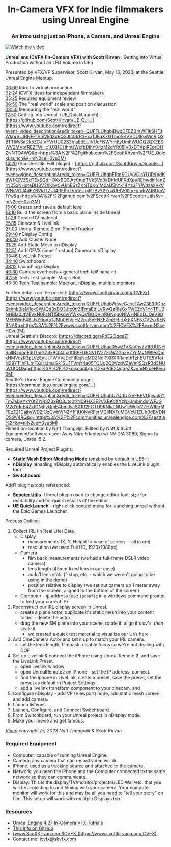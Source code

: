 ---
---
<!DOCTYPE html>
<html lang="en">
<head>
    <meta charset="UTF-8">
    <meta name="viewport" content="width=device-width, initial-scale=1.0">
    <title>Your Project Title</title>
    <!--<link rel="stylesheet" href="styles.css">-->
</head>
<body>

<div align="center">
<h1>In-Camera VFX for Indie filmmakers using Unreal Engine</h1>
<h3>An intro using just an iPhone, a Camera, and Unreal Engine</h3>
</div> 

[![Watch the video](https://img.youtube.com/vi/mN2ceH0vu3M/maxresdefault.jpg)](https://youtu.be/mN2ceH0vu3M)

**Unreal and ICVFX (In-Camera VFX) with Scott Kirvan** : Getting into Virtual Production without an LED Volume in UE5 

Presented by VFX/VP Supervisor, Scott Kirvan, May 16, 2023, at the Seattle Unreal Engine Meetup. 

[00:00](https://www.youtube.com/watch?v=mN2ceH0vu3M&t=0s) Intro to virtual production   
[02:24](https://www.youtube.com/watch?v=mN2ceH0vu3M&t=144s) ICVFX ideas for independent filmmakers   
[05:25](https://www.youtube.com/watch?v=mN2ceH0vu3M&t=325s) Required equipment review  
[06:50](https://www.youtube.com/watch?v=mN2ceH0vu3M&t=410s) The "real world" scale and position discussion   
[08:50](https://www.youtube.com/watch?v=mN2ceH0vu3M&t=530s) Measuring the "real world"   
[12:50](https://www.youtube.com/watch?v=mN2ceH0vu3M&t=770s) Getting into Unreal. (UE_QuickLaunch) - [https://github.com/ScottKirvan/UE_Qui...](https://www.youtube.com/redirect?event=video_description&redir_token=QUFFLUhqbjBwdDFEZ04tWFlkSHFJWkprSUtBNFF1SmVkd3xBQ3Jtc0trR3ExaTJEaXZUTmpSSVVDUlRpWmRjQ3BTTWs3aDk5ZGJiVFVrUU02S3hIaEdEUlVUeFNWYm8zUmFWUGQ2QXZESWV2MVpfREZFWHc1UXl1OHhhUWxfbDlhY04zM2dYR05IV0xDTXpiREprOHZNNTQ4WQ&q=https%3A%2F%2Fgithub.com%2FScottKirvan%2FUE_QuickLaunch&v=mN2ceH0vu3M)   
[14:20](https://www.youtube.com/watch?v=mN2ceH0vu3M&t=860s) (ScooterUtils Edit plugin) - [https://github.com/ScottKirvan/Scoote...](https://www.youtube.com/redirect?event=video_description&redir_token=QUFFLUhqbFRmSGUyVGlsYU1RdVdKdW1KZVZSdTExSGdHQXxBQ3Jtc0tudTVkSVd0aDhIdUFRdXpuREhwdkl1enZrN05xNHoteDU3V3hKby0yUjhESzZKNTdKb1M0aU5hYk14YzJFYWdzazVkVWNsVGJ4dFZBVldTZUt4RE9oTVh1eUpjRTBvY2ZoaUtBV0l2dFdmRWJBUmVfYw&q=https%3A%2F%2Fgithub.com%2FScottKirvan%2FScooterUtils&v=mN2ceH0vu3M)   
[15:00](https://www.youtube.com/watch?v=mN2ceH0vu3M&t=900s) Create and save a default level  
[16:10](https://www.youtube.com/watch?v=mN2ceH0vu3M&t=970s) Build the screen from a basic plane inside Unreal  
[17:28](https://www.youtube.com/watch?v=mN2ceH0vu3M&t=1048s) Create UV material   
[25:15](https://www.youtube.com/watch?v=mN2ceH0vu3M&t=1515s) Cinecam & LiveLink  
[27:00](https://www.youtube.com/watch?v=mN2ceH0vu3M&t=1620s) Unreal Remote 2 on iPhone/Tracker   
[29:40](https://www.youtube.com/watch?v=mN2ceH0vu3M&t=1780s) nDisplay Config  
[30:40](https://www.youtube.com/watch?v=mN2ceH0vu3M&t=1840s) Add Cluster Node  
[31:25](https://www.youtube.com/watch?v=mN2ceH0vu3M&t=1885s) Add Static Mesh to nDisplay  
[32:51](https://www.youtube.com/watch?v=mN2ceH0vu3M&t=1971s) Add ICFVX (inner frustum) Camera to nDisplay  
[33:46](https://www.youtube.com/watch?v=mN2ceH0vu3M&t=2026s) LiveLink Preset  
[34:40](https://www.youtube.com/watch?v=mN2ceH0vu3M&t=2080s) Switchboard  
[38:12](https://www.youtube.com/watch?v=mN2ceH0vu3M&t=2292s) Launching nDisplay  
[40:30](https://www.youtube.com/watch?v=mN2ceH0vu3M&t=2430s) Camera overheats + general tech fail! haha :-)  
[42:55](https://www.youtube.com/watch?v=mN2ceH0vu3M&t=2575s) Tech Test sample: Magic Box  
[43:30](https://www.youtube.com/watch?v=mN2ceH0vu3M&t=2610s) Tech Test sample: Meerkat, nDisplay, multiple monitors   

Further details on the project: [https://www.scottkirvan.com/ICVFX/](https://www.youtube.com/redirect?event=video_description&redir_token=QUFFLUhqbW5yeGJocTAwZ3E3RGhzSkhnb3laM1oxSWJQd3xBQ3Jtc0trZlFmaEdILVRwQzRIeGxFWEZxV1Y4TFU3NHBIa0JtVEVkN0FsNTl5bkdwYWkyQVBQQVlnRGNqa0NlWHNEdDJQeV9GME9IWnF4SlJvY0pVbTJMb0FlVjlHZ2pnSnFNZEZmSFhrbXhXNFNCV2sxRENBNA&q=https%3A%2F%2Fwww.scottkirvan.com%2FICVFX%2F&v=mN2ceH0vu3M)   
Unreal Seattle's Discord: [https://discord.gg/aPdE2QqqeZ](https://www.youtube.com/redirect?event=video_description&redir_token=QUFFLUhqa05wZ1VSaVhvZy1RUUNHRnllNzdodFdlT0dGZ3xBQ3Jtc0ttREFURGVUVzZFcWZGazVZYnMyNW9sQmxHMVozR3pLVzEyUU1WVVJDcFlKejNqMDZNdlFXRXRRamthTzhBUTE5V1otN29YT1hFUmFXdHJmaGx1SU1TVmY4a05TQUg2Q0VzdVZaVmlSQzR3d3NUaVUtQQ&q=https%3A%2F%2Fdiscord.gg%2FaPdE2QqqeZ&v=mN2ceH0vu3M)   
Seattle's Unreal Engine Community page: [https://communities.unrealengine.com/...](https://www.youtube.com/redirect?event=video_description&redir_token=QUFFLUhqbUZQdUZreFBEVUgwakYtTmZsbVYxY0tZYlR3Z3xBQ3Jtc0trN09HX3E2VXBKdXYzNkJmbmdmWFJGM2dYdnE4ZktGNjhyQmE4bmJvcS01R2FCTU9RNkJtNUw1cWdjcVZHWlRqMFEzZ21CajIwWDZjUzQwbWNZY1FjU0NvRFotMGliNXFuMGVxU1ZUb0dBVDNOSGV4RQ&q=https%3A%2F%2Fcommunities.unrealengine.com%2Fseattle%2F&v=mN2ceH0vu3M)   
Filmed on-location by Natt Thangvijit. Edited by Natt & Scott.   
Equipment/software used: Asus Nitro 5 laptop w/ NVIDIA 3080, Sigma fp camera, Unreal 5.2. 

Required Unreal Project Plugins:   
- **Static Mesh Editor Modeling Mode** (enabled by default in UE5+) 
- **nDisplay** (enabling nDisplay automatically enables the LiveLink plugin too) 
- **Switchboard** 

Add'l plugins/tools referenced: 
- [**Scooter Utils**](https://github.com/ScottKirvan/ScooterUtils)- Unreal plugin used to change editor font-size for readability and for quick restarts of the editor. 
- [**UE QuickLaunch**](https://github.com/ScottKirvan/UE_QuickLaunch) - right-click context menu for launching unreal without the Epic Games Launcher. 

Process Outline: 
1. Collect IRL (In Real Life) Data. 
	- Display 
		- measurements (X, Y, Height to base of screen -- all in cm)
		- resolution (we used Full HD, 1920x1080px)
	- Camera
		- film back measurements (we had a full-frame DSLR video camera)
		- lens length (45mm fixed lens in our case)
		- addn'l lens stats (f-stop, etc. - which we weren't going to be using in the demo)
		- position relative to display (we set out camera up 1 meter away from the screen, aligned to the bottom of the screen)
	- Computer
				- ip address (use `ipconfig` in a windows command prompt to find your current IP)
3. Reconstruct our IRL display screen in Unreal. 
	- create a plane actor, duplicate it's static mesh into your content folder - delete the actor
	- drag the new SM plane into your scene, rotate it, align it's uv's, *then* scale it
		- we created a quick test material to visualize our UVs here
5. Add CineCamera Actor and set it up to match your IRL camera. 
	- set the lens length, filmback, disable focus so we're not dealing with DOF
7. Set up Livelink & connect the iPhone using Unreal Remote 2, and save the LiveLink Preset. 
	- open livelink window
	- open UnrealRemote2 on iPhone - set the IP address, connect.
	- find the iphone in LiveLink, create a preset, save the preset, set the preset as default in Project Settings
	- add a livelink transform component to your cinecam, and  
9. Configure nDisplay - add VP (Viewport) node, add static mesh screen, and add camera. 
10. Launch listener. 
11. Launch, Configure, and Connect Switchboard. 
12. From Switchboard, run your Unreal project in nDisplay mode. 
13. Make your movie and get famous. 

*[Video](https://youtu.be/mN2ceH0vu3M) copyright (c) 2023 Natt Thangvijit & Scott Kirvan*

### Required Equipment
- Computer: capable of running Unreal Engine.
- Camera: any camera that can record video will do.
- iPhone: used as a tracking source and attached to the camera.
- Network: you need the iPhone and the Computer connected to the same network so they can communicate.
- Display: This is the display/TV/monitor/projector/LED Wall/etc. that you will be projecting to and filming with your camera.  Your computer monitor will work for this and may be all you need to "tell your story" on film.  This setup will work with multiple Displays too.

### Resources
- [Unreal Engine 4.27 In-Camera VFX Tutrials](https://www.youtube.com/playlist?list=PLZlv_N0_O1gaXvxPtn8_THYN_Awx-VYeu)
- [This info on GitHub](https://github.com/ScottKirvan/ICVFX)
- [www.ScottKirvan.com/ICVFX](https://www.scottkirvan.com/ICVFX)
- Contact me:  icvfx@skvfx.com

</body>
</html>
